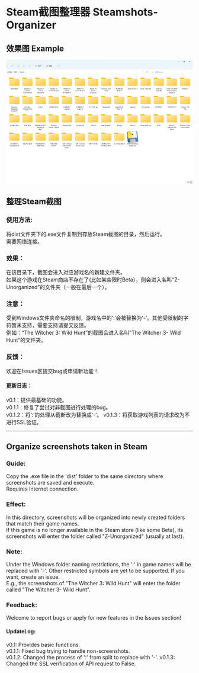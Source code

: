 # Steam截图整理器 Steamshots-Organizer
## 效果图 Example

![Example Picture](Example.png)

## 整理Steam截图  

### 使用方法:  
将dist文件夹下的.exe文件复制到存放Steam截图的目录，然后运行。  
需要网络连接。

### 效果：
在该目录下，截图会进入对应游戏名的新建文件夹。  
如果这个游戏在Steam商店不存在了(比如某些限时Beta），则会进入名叫“Z-Unorganized”的文件夹（一般在最后一个）。

### 注意：
受到Windows文件夹命名的限制，游戏名中的‘:’会被替换为‘-’。其他受限制的字符暂未支持，需要支持请提交反馈。  
例如：“The Witcher 3: Wild Hunt”的截图会进入名叫“The Witcher 3- Wild Hunt”的文件夹。 

### 反馈：
欢迎在Issues区提交bug或申请新功能！

#### 更新日志：
v0.1：提供最基础的功能。  
v0.1.1：修复了尝试对非截图进行处理的bug。  
v0.1.2：将‘:’的处理从截断改为替换成‘-’。
v0.1.3：将获取游戏列表的请求改为不进行SSL验证。

---
## Organize screenshots taken in Steam  

### Guide:
Copy the .exe file in the 'dist' folder to the same directory where screenshots are saved and execute.  
Requires Internet connection.

### Effect:
In this directory, screenshots will be organized into newly created folders that match their game names.  
If this game is no longer available in the Steam store (like some Beta), its screenshots will enter the folder called "Z-Unorganized" (usually at last).

### Note:
Under the Windows folder naming restrictions, the ':' in game names will be replaced with '-'. Other restricted symbols are yet to be supported. If you want, create an issue.  
E.g., the screenshots of "The Witcher 3: Wild Hunt" will enter the folder called "The Witcher 3- Wild Hunt".

### Feedback:
Welcome to report bugs or apply for new features in the Issues section!

#### UpdateLog:
v0.1: Provides basic functions.  
v0.1.1: Fixed bug trying to handle non-screenshots.  
v0.1.2: Changed the process of ':' from split to replace with '-'.
v0.1.3: Changed the SSL verification of API request to False.